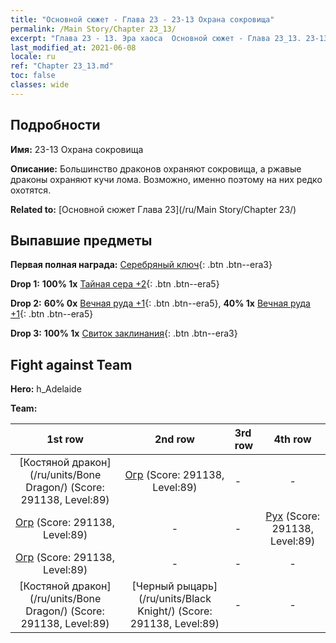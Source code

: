 ```yaml
---
title: "Основной сюжет - Глава 23 - 23-13 Охрана сокровища"
permalink: /Main Story/Chapter 23_13/
excerpt: "Глава 23 - 13. Эра хаоса  Основной сюжет - Глава 23_13. 23-13 Охрана сокровища"
last_modified_at: 2021-06-08
locale: ru
ref: "Chapter 23_13.md"
toc: false
classes: wide
---
```


## Подробности

 **Имя:** 23-13 Охрана сокровища

 **Описание:** Большинство драконов охраняют сокровища, а ржавые драконы охраняют кучи лома. Возможно, именно поэтому на них редко охотятся.

 **Related to:** [Основной сюжет Глава 23](/ru/Main Story/Chapter 23/)

## Выпавшие предметы

 **Первая полная награда:** [Серебряный ключ](/ItemsRU/con_693/){: .btn .btn--era3}

 **Drop 1:** **100% 1x** [Тайная сера +2](/ItemsRU/mat_78/){: .btn .btn--era5}

 **Drop 2:** **60% 0x** [Вечная руда +1](/ItemsRU/mat_68/){: .btn .btn--era5}, **40% 1x** [Вечная руда +1](/ItemsRU/mat_68/){: .btn .btn--era5}

 **Drop 3:** **100% 1x** [Свиток заклинания](/ItemsRU/con_694/){: .btn .btn--era3}


## Fight against Team
 **Hero:** h_Adelaide

 **Team:**


  | 1st row | 2nd row | 3rd row | 4th row |
  |:----:|:----:|:----|:----:|
  | [Костяной дракон](/ru/units/Bone Dragon/) (Score: 291138, Level:89)  | [Огр](/ru/units/Ogre/) (Score: 291138, Level:89)  | - | - |
  | [Огр](/ru/units/Ogre/) (Score: 291138, Level:89)  | - | - | [Рух](/ru/units/Roc/) (Score: 291138, Level:89)  |
  | [Огр](/ru/units/Ogre/) (Score: 291138, Level:89)  | - | - | - |
  | [Костяной дракон](/ru/units/Bone Dragon/) (Score: 291138, Level:89)  | [Черный рыцарь](/ru/units/Black Knight/) (Score: 291138, Level:89)  | - | - |


